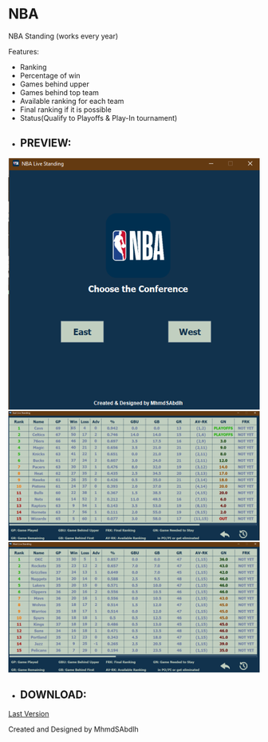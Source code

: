 # NBA
NBA Standing (works every year)

Features:
* Ranking 
* Percentage of win 
* Games behind upper 
* Games behind top team 
* Available ranking for each team 
* Final ranking if it is possible 
* Status(Qualify to Playoffs & Play-In tournament)

 - ## PREVIEW:

![alt text](https://github.com/MhmdSAbdlh/NBA/blob/main/preview/intro.png)
![alt text](https://github.com/MhmdSAbdlh/NBA/blob/main/preview/east.png)
![alt text](https://github.com/MhmdSAbdlh/NBA/blob/main/preview/west.png)

 - ## DOWNLOAD:

[Last Version](https://github.com/MhmdSAbdlh/NBA/releases/tag/v1.0)

Created and Designed by MhmdSAbdlh
